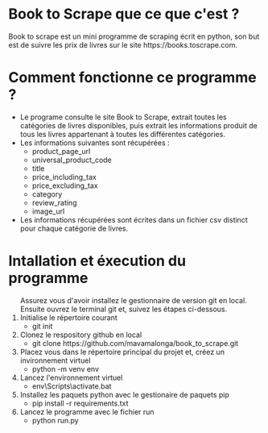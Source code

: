 <h1>Book to Scrape que ce que c'est ?</h1>
<p>
	Book to scrape est un mini programme de scraping écrit en python, son but est de suivre les prix de livres sur le site https://books.toscrape.com.
</p>

<h1>Comment fonctionne ce programme ?</h1>
<p>
	<ul>
		<li>Le programe consulte le site Book to Scrape, extrait toutes les catégories de livres disponibles, puis extrait les informations
	   produit de tous les livres appartenant à toutes les différentes 
	   catégories.</li>
		<li>Les informations suivantes sont récupérées :
			<ul>
				<li>product_page_url</li>
				<li>universal_product_code</li>
				<li>title</li>
				<li>price_including_tax</li>
				<li>price_excluding_tax</li>
				<li>category</li>
				<li>review_rating</li>
				<li>image_url</li>
			</ul>
		</li>
		<li>Les informations récupérées sont écrites dans un fichier csv distinct pour chaque catégorie de livres.</li>
	</ul>
</p>
<h1>Intallation et éxecution du programme</h1>
<p>
	<ol>
		Assurez vous d'avoir installez le gestionnaire de version git en local.<br>
		Ensuite ouvrez le terminal git et, suivez les étapes ci-dessous.
		<li>Initialise le répertoire courant
			<ul>
				<li>git init</li>
			</ul>
		</li>
		<li>Clonez le respository github en local<br>
			<ul>
				<li>git clone https://github.com/mavamalonga/book_to_scrape.git</li>
			</ul>
		</li>
		<li>Placez vous dans le répertoire principal du projet et, créez un invironnement virtuel<br>
			<ul>
				<li>python -m venv env</li>
			</ul>
		</li>
		<li>Lancez l'environnement virtuel
			<ul>
				<li>env\Scripts\activate.bat</li>
			</ul>
		</li>
		<li>Installez les paquets python avec le gestionaire de paquets pip
			<ul>
				<li>pip install -r requirements.txt</li>
			</ul>
		</li>
		<li>Lancez le programme avec le fichier run
			<ul>
				<li>python run.py</li>
			</ul>
		</li>
	</ol>
</p>

	

